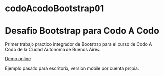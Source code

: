 # codoAcodoBootstrap01
<h1>Desafio Bootstrap para Codo A Codo</h1>
<p>Primer trabajo practico integrador de Bootstrap para el curso de Codo A Codo de la Ciudad Autonoma de Buenos Aires.</p>
<a href="https://hernanruscica.github.io/codoAcodoBootstrap01/" target="_blank">Demo online</a>
<p>Ejemplo pasado para escritorio, version mobile por cuenta propia.</p>

